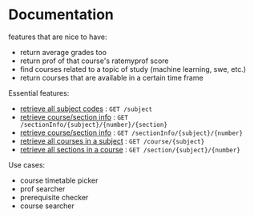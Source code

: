 # Documentation

features that are nice to have:
- return average grades too 
- return prof of that course's ratemyprof score 
- find courses related to a topic of study (machine learning, swe, etc.)
- return courses that are available in a certain time frame

Essential features:
* [retrieve all subject codes](subject/index.md) : `GET /subject`
* [retrieve course/section info](sectionInfo/{subject}{number}{section}.md) : `GET /sectionInfo/{subject}/{number}/{section}`
* [retrieve course/section info](sectionInfo/{subject}{number}.md) : `GET /sectionInfo/{subject}/{number}`
* [retrieve all courses in a subject](course/{subject}.md) : `GET /course/{subject}`
* [retrieve all sections in a course](section/{subject}{number}.md) : `GET /section/{subject}/{number}`

Use cases:
- course timetable picker
- prof searcher
- prerequisite checker 
- course searcher